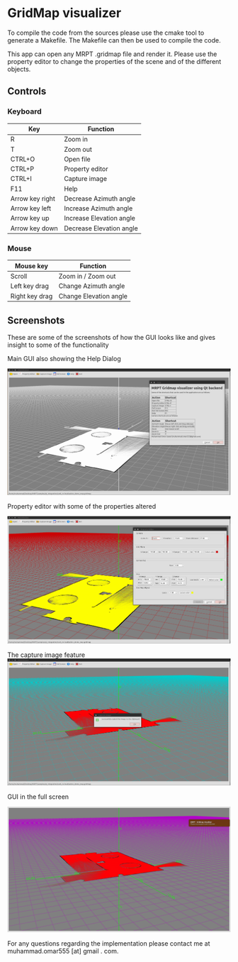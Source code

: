 # GridMap visualizer

To compile the code from the sources please use the cmake tool to generate a Makefile. The Makefile can then be used to compile the code.

This app can open any MRPT .gridmap file and render it. Please use the property editor to change the properties of the scene and of the different objects.

## Controls

### Keyboard


| Key             | Function                 |
|-----------------|--------------------------|
| R               | Zoom in                  |
| T               | Zoom out                 |
| CTRL+O          | Open file                |
| CTRL+P          | Property editor          |
| CTRL+I          | Capture image            |
| F11             | Help                     |
| Arrow key right | Decrease Azimuth angle   |
| Arrow key left  | Increase Azimuth angle   |
| Arrow key up    | Increase Elevation angle |
| Arrow key down  | Decrease Elevation angle |

### Mouse

| Mouse key      | Function               |
|----------------|------------------------|
| Scroll         | Zoom in / Zoom out     |
| Left key drag  | Change Azimuth angle   |
| Right key drag | Change Elevation angle |

## Screenshots

These are some of the screenshots of how the GUI looks like and gives insight to some of the functionality

Main GUI also showing the Help Dialog

![](https://raw.githubusercontent.com/musaeed/MRPT-Demo-Applications/master/Other_files/gridmap_1.png )

Property editor with some of the properties altered

![enter image description here](https://raw.githubusercontent.com/musaeed/MRPT-Demo-Applications/master/Other_files/gridmap_2.png)

The capture image feature
![enter image description here](https://raw.githubusercontent.com/musaeed/MRPT-Demo-Applications/master/Other_files/gridmap_4.png)


GUI in the full screen

![enter image description here](https://raw.githubusercontent.com/musaeed/MRPT-Demo-Applications/master/Other_files/gridmap_3.png)

For any questions regarding the implementation please contact me at muhammad.omar555 [at] gmail . com.
